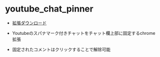 # youtube_chat_pinner

- [拡張ダウンロード](https://chrome.google.com/webstore/detail/youtubechatpinner/ckgpjgmdfgheojokphgdiohinmeciakf)

- Youtubeのスパナマーク付きチャットをチャット欄上部に固定するchrome拡張
- 固定されたコメントはクリックすることで解除可能




